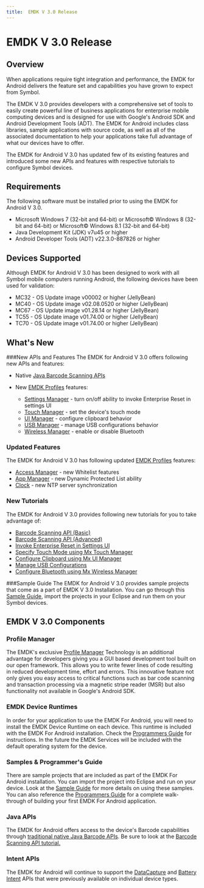 ```yaml
---
title:  EMDK V 3.0 Release
---
```

# EMDK V 3.0 Release

## Overview

When applications require tight integration and performance, the EMDK for Android delivers the feature set and capabilities you have grown to expect from Symbol.

The EMDK V 3.0 provides developers with a comprehensive set of tools to easily create powerful line of business applications for enterprise mobile computing devices and is designed for use with Google's Android SDK and Android Development Tools (ADT). The EMDK for Android includes class libraries, sample applications with source code, as well as all of the associated documentation to help your applications take full advantage of what our devices have to offer.

The EMDK for Android V 3.0 has updated few of its existing features and introduced some new APIs and features with respective tutorials to configure Symbol devices.  

## Requirements
The following software must be installed prior to using the EMDK for Android V 3.0.

* Microsoft Windows 7 (32-bit and 64-bit)  or Microsoft&copy; Windows 8 (32-bit and 64-bit) or Microsoft&copy; Windows 8.1 (32-bit and 64-bit)
* Java Development Kit (JDK) v7u45 or higher
* Android Developer Tools (ADT) v22.3.0-887826 or higher

## Devices Supported
Although EMDK for Android V 3.0 has been designed to work with all Symbol mobile computers running Android, the following devices have been used for validation:

* MC32 - OS Update image v00002 or higher (JellyBean)
* MC40 - OS Update image v02.08.0520 or higher (JellyBean)
* MC67 - OS Update image v01.28.14 or higher (JellyBean)
* TC55 - OS Update image v01.74.00 or higher (JellyBean)
* TC70 - OS Update image v01.74.00 or higher (JellyBean)

## What's New

###New APIs and Features
The EMDK for Android V 3.0 offers following new APIs and features: 

* Native [Java Barcode Scanning APIs](https://developer.motorolasolutions.com/docs/DOC-2190#barcode-apis)

* New [EMDK Profiles](https://developer.motorolasolutions.com/docs/DOC-2169) features:
	* [Settings Manager](https://developer.motorolasolutions.com/docs/DOC-2646) - turn on/off ability to invoke Enterprise Reset in settings UI
	* [Touch Manager](https://developer.motorolasolutions.com/docs/DOC-2652) - set the device's touch mode
	* [UI Manager](https://developer.motorolasolutions.com/docs/DOC-2653) - configure clipboard behavior
	* [USB Manager](https://developer.motorolasolutions.com/docs/DOC-2647) - manage USB configurations behavior
	* [Wireless Manager](https://developer.motorolasolutions.com/docs/DOC-2654) - enable or disable Bluetooth

### Updated Features 
The EMDK for Android V 3.0 has following updated [EMDK Profiles](https://developer.motorolasolutions.com/docs/DOC-2169) features:

* [Access Manager](https://developer.motorolasolutions.com/docs/DOC-2283) - new Whitelist features
* [App Manager](https://developer.motorolasolutions.com/docs/DOC-2284) - new Dynamic Protected List ability
* [Clock](https://developer.motorolasolutions.com/docs/DOC-2286) - new NTP server synchronization

### New Tutorials
The EMDK for Android V 3.0 provides following new tutorials for you to take advantage of:

* [Barcode Scanning API (Basic)](https://developer.motorolasolutions.com/docs/DOC-2659)
* [Barcode Scanning API (Advanced)](https://developer.motorolasolutions.com/docs/DOC-2658)
* [Invoke Enterprise Reset in Settings UI](https://developer.motorolasolutions.com/docs/DOC-2662)
* [Specify Touch Mode using Mx Touch Manager](https://developer.motorolasolutions.com/docs/DOC-2663)
* [Configure Clipboard using Mx UI Manager](https://developer.motorolasolutions.com/docs/DOC-2672)
* [Manage USB Configurations](https://developer.motorolasolutions.com/docs/DOC-2664)
* [Configure Bluetooth using Mx Wireless Manager](https://developer.motorolasolutions.com/docs/DOC-2666)

###Sample Guide
The EMDK for Android V 3.0 provides sample projects that come as a part of EMDK V 3.0 Installation. You can go through this [Sample Guide](https://developer.motorolasolutions.com/community/android/emdk/samples), import the projects in your Eclipse and run them on your Symbol devices. 

## EMDK V 3.0 Components

### Profile Manager
The EMDK's exclusive [Profile Manager](https://developer.motorolasolutions.com/docs/DOC-2169#using-the-emdk-profile-manager) Technology is an additional advantage for developers giving you a GUI based development tool built on our open framework. This allows you to write fewer lines of code resulting in reduced development time, effort and errors. This innovative feature not only gives you easy access to critical functions such as bar code scanning and transaction processing via a magnetic stripe reader (MSR) but also functionality not available in Google's Android SDK.
   
### EMDK Device Runtimes
In order for your application to use the EMDK For Android, you will need to install the EMDK Device Runtime on each device. This runtime is included with the EMDK For Android installation. Check the [Programmers Guide](https://developer.motorolasolutions.com/docs/DOC-2184) for instructions. In the future the EMDK Services will be included with the default operating system for the device.

### Samples & Programmer's Guide
There are sample projects that are included as part of the EMDK For Android installation. You can import the project into Eclipse and run on your device. Look at the [Sample Guide](https://developer.motorolasolutions.com/community/android/emdk/samples) for more details on using these samples. You can also reference the [Programmers Guide](https://developer.motorolasolutions.com/docs/DOC-2184) for a complete walk-through of building your first EMDK For Android application.

### Java APIs
The EMDK for Android offers access to the device's Barcode capabilities through [traditional native Java Barcode APIs](https://developer.motorolasolutions.com/docs/DOC-2190#barcode-apis). Be sure to look at the [Barcode Scanning API tutorial.](https://developer.motorolasolutions.com/docs/DOC-2659)

### Intent APIs
The EMDK for Android will continue to support the [DataCapture](https://developer.motorolasolutions.com/docs/DOC-2191) and [Battery Intent](https://developer.motorolasolutions.com/docs/DOC-2192) APIs that were previously available on individual device types. 
